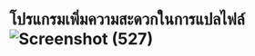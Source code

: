# โปรแกรมเพิ่มความสะดวกในการแปลไฟล์![Screenshot (527)](https://github.com/Johntaber0007/Translate-Tool/assets/120932061/bda90965-5045-495a-b3e6-892f3a11927a)

